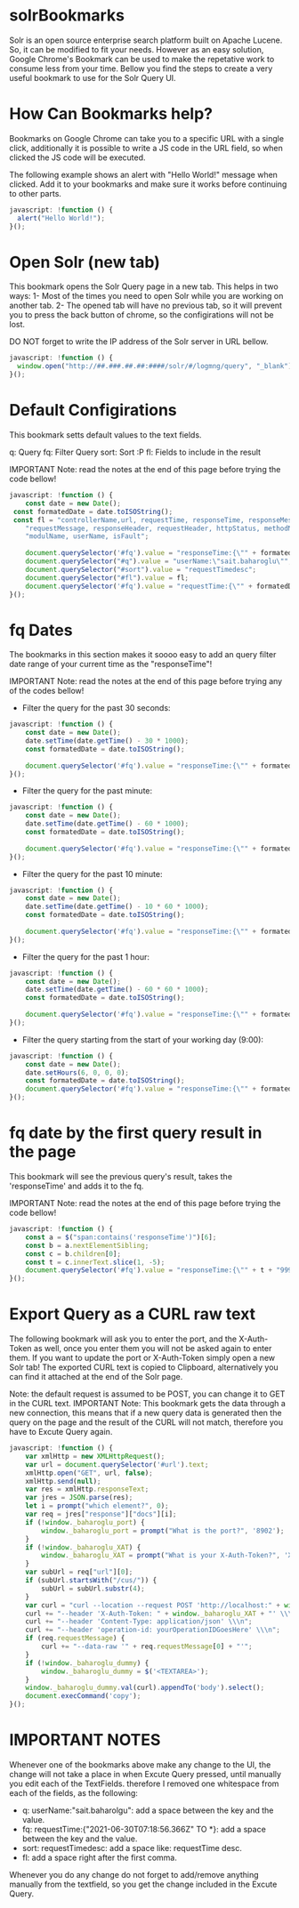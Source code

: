 # solrBookmarks
Solr is an open source enterprise search platform built on Apache Lucene. So, it can be modified to fit your needs. However as an easy solution, Google Chrome's Bookmark can be used to make the repetative work to consume less from your time. Bellow you find the steps to create a very useful bookmark to use for the Solr Query UI.  

# How Can Bookmarks help?
Bookmarks on Google Chrome can take you to a specific URL with a single click, additionally it is possible to write a JS code in the URL field, so when clicked the JS code will be executed.

The following example shows an alert with "Hello World!" message when clicked. Add it to your bookmarks and make sure it works before continuing to other parts.
```js
javascript: !function () {
  alert("Hello World!");
}();
```

# Open Solr (new tab)
This bookmark opens the Solr Query page in a new tab. This helps in two ways:
1- Most of the times you need to open Solr while you are working on another tab.
2- The opened tab will have no previous tab, so it will prevent you to press the back button of chrome, so the configirations will not be lost.

DO NOT forget to write the IP address of the Solr server in URL bellow.
```js
javascript: !function () {
  window.open("http://##.###.##.##:####/solr/#/logmng/query", "_blank");
}();
```
# Default Configirations
This bookmark setts default values to the text fields.

q: Query
fq: Filter Query
sort: Sort :P
fl: Fields to include in the result

IMPORTANT Note: read the notes at the end of this page before trying the code bellow!
```js
javascript: !function () { 
    const date = new Date(); 
 const formatedDate = date.toISOString(); 
 const fl = "controllerName,url, requestTime, responseTime, responseMessage, " + 
    "requestMessage, responseHeader, requestHeader, httpStatus, methodName, "+ 
    "modulName, userName, isFault"; 
  
    document.querySelector('#fq').value = "responseTime:{\"" + formatedDate + "\" TO *}"; 
    document.querySelector("#q").value = "userName:\"sait.baharoglu\""; 
    document.querySelector("#sort").value = "requestTimedesc"; 
    document.querySelector("#fl").value = fl; 
    document.querySelector('#fq').value = "requestTime:{\"" + formatedDate + "\" TO *}"; 
}();
```

# fq Dates
The bookmarks in this section makes it soooo easy to add an query filter date range of your current time as the "responseTime"! 

IMPORTANT Note: read the notes at the end of this page before trying any of the codes bellow!

- Filter the query for the past 30 seconds:
```js
javascript: !function () { 
    const date = new Date(); 
    date.setTime(date.getTime() - 30 * 1000); 
    const formatedDate = date.toISOString(); 
  
    document.querySelector('#fq').value = "responseTime:{\"" + formatedDate + "\" TO *}"; 
}();
```


- Filter the query for the past minute:
```js
javascript: !function () { 
    const date = new Date(); 
    date.setTime(date.getTime() - 60 * 1000); 
    const formatedDate = date.toISOString(); 
  
    document.querySelector('#fq').value = "responseTime:{\"" + formatedDate + "\" TO *}"; 
}();
```


- Filter the query for the past 10 minute:
```js
javascript: !function () { 
    const date = new Date(); 
    date.setTime(date.getTime() - 10 * 60 * 1000); 
    const formatedDate = date.toISOString(); 
  
    document.querySelector('#fq').value = "responseTime:{\"" + formatedDate + "\" TO *}"; 
}();
```


- Filter the query for the past 1 hour:
```js
javascript: !function () { 
    const date = new Date(); 
    date.setTime(date.getTime() - 60 * 60 * 1000); 
    const formatedDate = date.toISOString(); 
  
    document.querySelector('#fq').value = "responseTime:{\"" + formatedDate + "\" TO *}"; 
}();
```


- Filter the query starting from the start of your working day (9:00):
```js
javascript: !function () { 
    const date = new Date(); 
    date.setHours(6, 0, 0, 0); 
    const formatedDate = date.toISOString(); 
    document.querySelector('#fq').value = "responseTime:{\"" + formatedDate + "\" TO *}"; 
}();
```

# fq date by the first query result in the page
This bookmark will see the previous query's result, takes the 'responseTime' and adds it to the fq.

IMPORTANT Note: read the notes at the end of this page before trying the code bellow!

```js
javascript: !function () { 
    const a = $("span:contains('responseTime')")[6]; 
    const b = a.nextElementSibling; 
    const c = b.children[0]; 
    const t = c.innerText.slice(1, -5); 
    document.querySelector('#fq').value = "responseTime:{\"" + t + "999Z\" TO *}"; 
}();
```

# Export Query as a CURL raw text
The following bookmark will ask you to enter the port, and the X-Auth-Token as well, once you enter them you will not be asked again to enter them.
If you want to update the port or X-Auth-Token simply open a new Solr tab!
The exported CURL text is copied to Clipboard, alternatively you can find it attached at the end of the Solr page.

Note: the default request is assumed to be POST, you can change it to GET in the CURL text.
IMPORTANT Note: This bookmark gets the data through a new connection, this means that if a new query data is generated then the query on the page and the result of the CURL will not match, therefore you have to Excute Query again.

```js
javascript: !function () { 
    var xmlHttp = new XMLHttpRequest(); 
    var url = document.querySelector('#url').text; 
    xmlHttp.open("GET", url, false); 
    xmlHttp.send(null); 
    var res = xmlHttp.responseText; 
    var jres = JSON.parse(res); 
    let i = prompt("which element?", 0); 
    var req = jres["response"]["docs"][i]; 
    if (!window._baharoglu_port) { 
        window._baharoglu_port = prompt("What is the port?", '8902'); 
    } 
    if (!window._baharoglu_XAT) { 
        window._baharoglu_XAT = prompt("What is your X-Auth-Token?", 'XXXXXXXXXXXX'); 
    } 
    var subUrl = req["url"][0]; 
    if (subUrl.startsWith("/cus/")) { 
        subUrl = subUrl.substr(4); 
    } 
    var curl = "curl --location --request POST 'http://localhost:" + window._baharoglu_port + subUrl + "' \\\n"; 
    curl += "--header 'X-Auth-Token: " + window._baharoglu_XAT + "' \\\n"; 
    curl += "--header 'Content-Type: application/json' \\\n"; 
    curl += "--header 'operation-id: yourOperationIDGoesHere' \\\n"; 
    if (req.requestMessage) { 
        curl += "--data-raw '" + req.requestMessage[0] + "'"; 
    } 
    if (!window._baharoglu_dummy) { 
        window._baharoglu_dummy = $('<TEXTAREA>'); 
    } 
    window._baharoglu_dummy.val(curl).appendTo('body').select(); 
    document.execCommand('copy'); 
}();
```

# IMPORTANT NOTES
Whenever one of the bookmarks above make any change to the UI, the change will not take a place in when Excute Query pressed, until manually you edit each of the TextFields. therefore I removed one whitespace from each of the fields, as the following:
- q: userName:"sait.baharolgu": add a space between the key and the value.
- fq: requestTime:{"2021-06-30T07:18:56.366Z" TO \*}: add a space between the key and the value.
- sort: requestTimedesc: add a space like: requestTime desc.
- fl: add a space right after the first comma.

Whenever you do any change do not forget to add/remove anything manually from the textfield, so you get the change included in the Excute Query.

